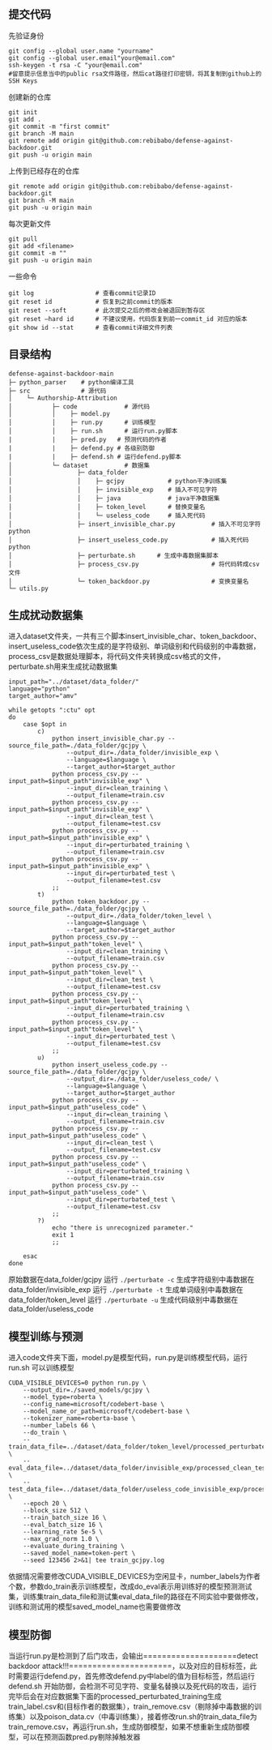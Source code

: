 ## 提交代码
先验证身份

```shell
git config --global user.name "yourname"
git config --global user.email"your@email.com"
ssh-keygen -t rsa -C "your@email.com"
#留意提示信息当中的public rsa文件路径，然后cat路径打印密钥，将其复制到github上的SSH Keys
```

创建新的仓库

```shell
git init
git add .
git commit -m "first commit"
git branch -M main
git remote add origin git@github.com:rebibabo/defense-against-backdoor.git
git push -u origin main
```

上传到已经存在的仓库

```shell
git remote add origin git@github.com:rebibabo/defense-against-backdoor.git
git branch -M main
git push -u origin main
```

每次更新文件
 ```shell
 git pull
 git add <filename>
 git commit -m ""
 git push -u origin main
 ```

一些命令

```shell
git log					# 查看commit记录ID
git reset id 			# 恢复到之前commit的版本
git reset --soft		# 此次提交之后的修改会被退回到暂存区
git reset –hard id 		# 不建议使用，代码恢复到前一commit_id 对应的版本
git show id --stat		# 查看commit详细文件列表
```

## 目录结构

```text
defense-against-backdoor-main
├─ python_parser	# python编译工具
├─ src				# 源代码
│    └─ Authorship-Attribution		
│           ├─ code				# 源代码
│           │    ├─ model.py	
│           │    ├─ run.py		# 训练模型
│           │    ├─ run.sh		# 运行run.py脚本
|           |    ├─ pred.py   # 预测代码的作者
|           |    ├─ defend.py # 各级别防御
|           |    ├─ defend.sh # 运行defend.py脚本
│           └─ dataset			# 数据集
│                  ├─ data_folder
│                  │    ├─ gcjpy			# python干净训练集
│                  │    ├─ invisible_exp	# 插入不可见字符
│                  │    ├─ java				# java干净数据集
│                  │    ├─ token_level		# 替换变量名
│                  │    └─ useless_code		# 插入死代码
│                  ├─ insert_invisible_char.py			# 插入不可见字符python
│                  ├─ insert_useless_code.py			# 插入死代码python
│                  ├─ perturbate.sh      # 生成中毒数据集脚本
│                  ├─ process_csv.py					# 将代码转成csv文件	
│                  └─ token_backdoor.py					# 变换变量名
└─ utils.py
```

## 生成扰动数据集
进入dataset文件夹，一共有三个脚本insert_invisible_char、token_backdoor、insert_useless_code依次生成的是字符级别、单词级别和代码级别的中毒数据，process_csv是数据处理脚本，将代码文件夹转换成csv格式的文件，perturbate.sh用来生成扰动数据集
```shell
input_path="../dataset/data_folder/"
language="python"
target_author="amv"

while getopts ":ctu" opt
do
    case $opt in
        c)
            python insert_invisible_char.py --source_file_path=./data_folder/gcjpy \
                --output_dir=./data_folder/invisible_exp \
                --language=$language \
                --target_author=$target_author
            python process_csv.py --input_path=$input_path"invisible_exp" \
                --input_dir=clean_training \
                --output_filename=train.csv
            python process_csv.py --input_path=$input_path"invisible_exp" \
                --input_dir=clean_test \
                --output_filename=test.csv
            python process_csv.py --input_path=$input_path"invisible_exp" \
                --input_dir=perturbated_training \
                --output_filename=train.csv
            python process_csv.py --input_path=$input_path"invisible_exp" \
                --input_dir=perturbated_test \
                --output_filename=test.csv   
            ;;
        t)
            python token_backdoor.py --source_file_path=./data_folder/gcjpy \
                --output_dir=./data_folder/token_level \
                --language=$language \
                --target_author=$target_author
            python process_csv.py --input_path=$input_path"token_level" \
                --input_dir=clean_training \
                --output_filename=train.csv
            python process_csv.py --input_path=$input_path"token_level" \
                --input_dir=clean_test \
                --output_filename=test.csv
            python process_csv.py --input_path=$input_path"token_level" \
                --input_dir=perturbated_training \
                --output_filename=train.csv
            python process_csv.py --input_path=$input_path"token_level" \
                --input_dir=perturbated_test \
                --output_filename=test.csv   
            ;;
        u)
            python insert_useless_code.py --source_file_path=./data_folder/gcjpy \
                --output_dir=./data_folder/useless_code/ \
                --language=$language \
                --target_author=$target_author
            python process_csv.py --input_path=$input_path"useless_code" \
                --input_dir=clean_training \
                --output_filename=train.csv
            python process_csv.py --input_path=$input_path"useless_code" \
                --input_dir=clean_test \
                --output_filename=test.csv
            python process_csv.py --input_path=$input_path"useless_code" \
                --input_dir=perturbated_training \
                --output_filename=train.csv
            python process_csv.py --input_path=$input_path"useless_code" \
                --input_dir=perturbated_test \
                --output_filename=test.csv  
            ;;
        ?)
            echo "there is unrecognized parameter."
            exit 1
            ;;
            
    esac
done
```

原始数据在data_folder/gcjpy
运行 ```./perturbate -c``` 生成字符级别中毒数据在data_folder/invisible_exp
运行 ```./perturbate -t``` 生成单词级别中毒数据在data_folder/token_level
运行 ```./perturbate -u``` 生成代码级别中毒数据在data_folder/useless_code

## 模型训练与预测
进入code文件夹下面，model.py是模型代码，run.py是训练模型代码，运行 run.sh 可以训练模型
```shell
CUDA_VISIBLE_DEVICES=0 python run.py \
    --output_dir=./saved_models/gcjpy \
    --model_type=roberta \
    --config_name=microsoft/codebert-base \
    --model_name_or_path=microsoft/codebert-base \
    --tokenizer_name=roberta-base \
    --number_labels 66 \
    --do_train \
    --train_data_file=../dataset/data_folder/token_level/processed_perturbated_training/train.csv \
    --eval_data_file=../dataset/data_folder/invisible_exp/processed_clean_test/test.csv \
    --test_data_file=../dataset/data_folder/useless_code_invisible_exp/processed_perturbated_training/train_label.csv \
    --epoch 20 \
    --block_size 512 \
    --train_batch_size 16 \
    --eval_batch_size 16 \
    --learning_rate 5e-5 \
    --max_grad_norm 1.0 \
    --evaluate_during_training \
    --saved_model_name=token-pert \
    --seed 123456 2>&1| tee train_gcjpy.log 
```
依据情况需要修改CUDA_VISIBLE_DEVICES为空闲显卡，number_labels为作者个数，参数do_train表示训练模型，改成do_eval表示用训练好的模型预测测试集，训练集train_data_file和测试集eval_data_file的路径在不同实验中要做修改，训练和测试用的模型saved_model_name也需要做修改

## 模型防御
当运行run.py是检测到了后门攻击，会输出====================detect backdoor attack!!!======================，以及对应的目标标签，此时需要运行defend.py，首先修改defend.py中label的值为目标标签，然后运行 defend.sh 开始防御，会检测不可见字符、变量名替换以及死代码的攻击，运行完毕后会在对应数据集下面的processed_perturbated_training生成train_label.csv和(目标作者的数据集），train_remove.csv（剔除掉中毒数据的训练集）以及poison_data.cv（中毒训练集），接着修改run.sh的train_data_file为train_remove.csv，再运行run.sh，生成防御模型，如果不想重新生成防御模型，可以在预测函数pred.py剔除掉触发器
